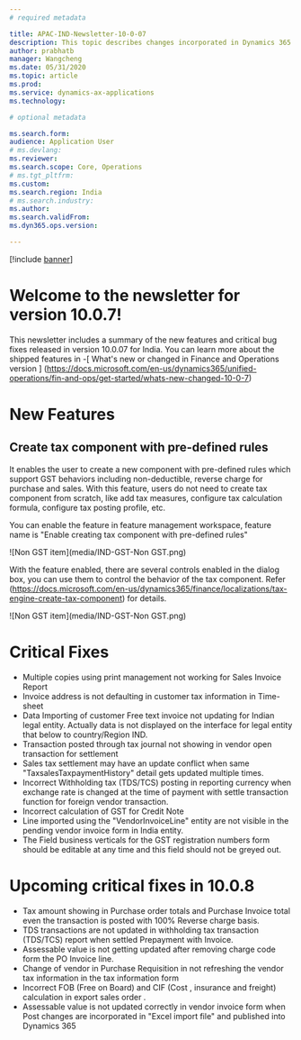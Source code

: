 ```yaml
---
# required metadata

title: APAC-IND-Newsletter-10-0-07
description: This topic describes changes incorporated in Dynamics 365 Application version 10-0-07
author: prabhatb
manager: Wangcheng
ms.date: 05/31/2020
ms.topic: article
ms.prod: 
ms.service: dynamics-ax-applications
ms.technology: 

# optional metadata

ms.search.form: 
audience: Application User
# ms.devlang: 
ms.reviewer: 
ms.search.scope: Core, Operations
# ms.tgt_pltfrm: 
ms.custom: 
ms.search.region: India
# ms.search.industry: 
ms.author: 
ms.search.validFrom: 
ms.dyn365.ops.version: 

---
```

[!include [banner](../includes/banner.md)]

# Welcome to the newsletter for version 10.0.7! 

This newsletter includes a summary of the new features and critical bug fixes released in version 10.0.07 for India.
You can learn more about the shipped features in 
-[ What's new or changed in Finance and Operations version ] (https://docs.microsoft.com/en-us/dynamics365/unified-operations/fin-and-ops/get-started/whats-new-changed-10-0-7)

# New Features
## Create tax component with pre-defined rules 

It enables the user to create a new component with pre-defined rules which support GST behaviors including non-deductible, 
reverse charge for purchase and sales. With this feature, users do not need to create tax component from scratch, 
like add tax measures, configure tax calculation formula, configure tax posting profile, etc. 

You can enable the feature in feature management workspace, feature name is "Enable creating tax component with pre-defined rules"

 ![Non GST item](media/IND-GST-Non GST.png)
 
 With the feature enabled, there are several controls enabled in the dialog box, you can use them to control the behavior 
 of the tax component. Refer (https://docs.microsoft.com/en-us/dynamics365/finance/localizations/tax-engine-create-tax-component)
 for details.
 
 ![Non GST item](media/IND-GST-Non GST.png)
 
# Critical Fixes 

- Multiple copies using print management not working for Sales Invoice Report 
-	Invoice address is not defaulting in customer tax information in Time-sheet 
-	Data Importing of customer Free text invoice not updating for Indian legal entity. Actually data is not displayed on 
  the interface for legal entity that below to country/Region IND. 
-	Transaction posted through tax journal not showing in vendor open transaction for settlement 
-	Sales tax settlement may have an update conflict when same "TaxsalesTaxpaymentHistory" detail gets updated multiple times. 
-	Incorrect Withholding tax (TDS/TCS) posting in reporting currency when exchange rate is changed at the time of payment 
  with settle transaction function for foreign vendor transaction. 
- Incorrect calculation of GST for Credit Note 
-	Line imported using the "VendorInvoiceLine"  entity are not visible in the pending vendor invoice form in India entity. 
-	The Field business verticals for the GST registration numbers form should be editable at any time and this field should
  not be greyed out. 


# Upcoming critical fixes in 10.0.8 

- Tax amount showing in Purchase order totals and Purchase Invoice total even the transaction is posted with 100%  Reverse charge basis. 
-	TDS transactions are not updated in withholding tax transaction (TDS/TCS)  report when settled Prepayment with Invoice. 
-	Assessable value is not getting updated after removing charge code form the PO Invoice line. 
-	Change of vendor in Purchase Requisition in not refreshing the vendor tax information in the tax information form 
-	Incorrect FOB (Free on Board) and CIF (Cost , insurance and freight)  calculation in export sales order . 
-	Assessable value is not updated correctly in vendor invoice form when Post changes are incorporated in "Excel import file" 
  and published into Dynamics 365

